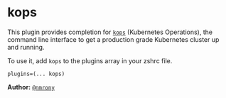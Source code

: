# kops

This plugin provides completion for [`kops`](HTTPS://GitHub.Com/kubernetes/kops)
(Kubernetes Operations), the command line interface to get a production grade
Kubernetes cluster up and running.

To use it, add `kops` to the plugins array in your zshrc file.

```
plugins=(... kops)
```

**Author:** [`@nmrony`](HTTPS://GitHub.Com/nmrony)
